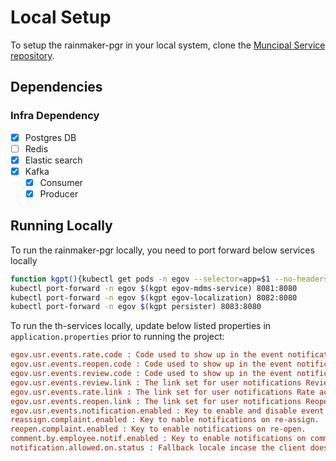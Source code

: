 # Local Setup

To setup the rainmaker-pgr in your local system, clone the [Muncipal Service repository](https://github.com/egovernments/municipal-services).

## Dependencies

### Infra Dependency

- [X] Postgres DB
- [ ] Redis
- [X] Elastic search
- [X] Kafka
  - [X] Consumer
  - [X] Producer

## Running Locally

To run the rainmaker-pgr locally, you need to port forward below services locally

```bash
function kgpt(){kubectl get pods -n egov --selector=app=$1 --no-headers=true | head -n1 | awk '{print $1}'}
kubectl port-forward -n egov $(kgpt egov-mdms-service) 8081:8080
kubectl port-forward -n egov $(kgpt egov-localization) 8082:8080
kubectl port-forward -n egov $(kgpt persister) 8083:8080
```

To run the th-services locally, update below listed properties in `application.properties` prior to running the project:

```ini
egov.usr.events.rate.code : Code used to show up in the event notifications to Rate the complaint.
egov.usr.events.reopen.code : Code used to show up in the event notifications to Reopen the complaint.
egov.usr.events.review.code : Code used to show up in the event notifications to Review the complaint.
egov.usr.events.review.link : The link set for user notifications Review action (/citizen/otpLogin?mobileNo=$mobile&redirectTo=complaint-details/$servicerequestid)
egov.usr.events.rate.link : The link set for user notifications Rate action (/citizen/otpLogin?mobileNo=$mobile&redirectTo=feedback/$servicerequestid)
egov.usr.events.reopen.link : The link set for user notifications Reopen action (/citizen/otpLogin?mobileNo=$mobile&redirectTo=reopen-complaint/$servicerequestid)
egov.usr.events.notification.enabled : Key to enable and disable event notifications
reassign.complaint.enabled : Key to nable notifications on re-assign.
reopen.complaint.enabled : Key to enable notifications on re-open.
comment.by.employee.notif.enabled : Key to enable notifications on comment.
notification.allowed.on.status : Fallback locale incase the client doesn’t send the locale.
```